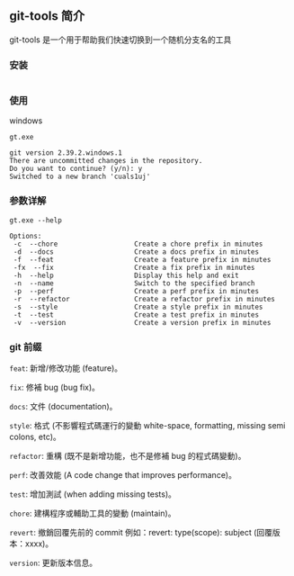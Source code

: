 ## git-tools 简介

git-tools 是一个用于帮助我们快速切换到一个随机分支名的工具

### 安装

```shell

```


### 使用

windows
```shell
gt.exe
```

```shell
git version 2.39.2.windows.1
There are uncommitted changes in the repository.
Do you want to continue? (y/n): y
Switched to a new branch 'cuals1uj'
```


### 参数详解

```shell
gt.exe --help
```

```shell
Options:
 -c  --chore                   Create a chore prefix in minutes
 -d  --docs                    Create a docs prefix in minutes
 -f  --feat                    Create a feature prefix in minutes
 -fx  --fix                    Create a fix prefix in minutes
 -h  --help                    Display this help and exit
 -n  --name                    Switch to the specified branch
 -p  --perf                    Create a perf prefix in minutes
 -r  --refactor                Create a refactor prefix in minutes
 -s  --style                   Create a style prefix in minutes
 -t  --test                    Create a test prefix in minutes
 -v  --version                 Create a version prefix in minutes 
```


### git 前缀
`feat`: 新增/修改功能 (feature)。

`fix`: 修補 bug (bug fix)。

`docs`: 文件 (documentation)。

`style`: 格式 (不影響程式碼運行的變動 white-space, formatting, missing semi colons, etc)。

`refactor`: 重構 (既不是新增功能，也不是修補 bug 的程式碼變動)。

`perf`: 改善效能 (A code change that improves performance)。

`test`: 增加測試 (when adding missing tests)。

`chore`: 建構程序或輔助工具的變動 (maintain)。

`revert`: 撤銷回覆先前的 commit 例如：revert: type(scope): subject (回覆版本：xxxx)。

`version`: 更新版本信息。